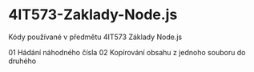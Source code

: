 # 4IT573-Zaklady-Node.js

Kódy používané v předmětu 4IT573 Základy Node.js

01 Hádání náhodného čísla
02 Kopírování obsahu z jednoho souboru do druhého
